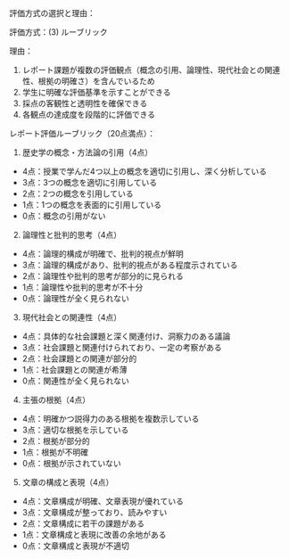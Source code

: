 評価方式の選択と理由：

評価方式：(3) ルーブリック

理由：
1. レポート課題が複数の評価観点（概念の引用、論理性、現代社会との関連性、根拠の明確さ）を含んでいるため
2. 学生に明確な評価基準を示すことができる
3. 採点の客観性と透明性を確保できる
4. 各観点の達成度を段階的に評価できる

レポート評価ルーブリック（20点満点）：

1. 歴史学の概念・方法論の引用（4点）
- 4点：授業で学んだ4つ以上の概念を適切に引用し、深く分析している
- 3点：3つの概念を適切に引用している
- 2点：2つの概念を引用している
- 1点：1つの概念を表面的に引用している
- 0点：概念の引用がない

2. 論理性と批判的思考（4点）
- 4点：論理的構成が明確で、批判的視点が鮮明
- 3点：論理的構成があり、批判的視点がある程度示されている
- 2点：論理性や批判的思考が部分的に見られる
- 1点：論理性や批判的思考が不十分
- 0点：論理性が全く見られない

3. 現代社会との関連性（4点）
- 4点：具体的な社会課題と深く関連付け、洞察力のある議論
- 3点：社会課題と関連付けられており、一定の考察がある
- 2点：社会課題との関連が部分的
- 1点：社会課題との関連が希薄
- 0点：関連性が全く見られない

4. 主張の根拠（4点）
- 4点：明確かつ説得力のある根拠を複数示している
- 3点：適切な根拠を示している
- 2点：根拠が部分的
- 1点：根拠が不明確
- 0点：根拠が示されていない

5. 文章の構成と表現（4点）
- 4点：文章構成が明確、文章表現が優れている
- 3点：文章構成が整っており、読みやすい
- 2点：文章構成に若干の課題がある
- 1点：文章構成と表現に改善の余地がある
- 0点：文章構成と表現が不適切